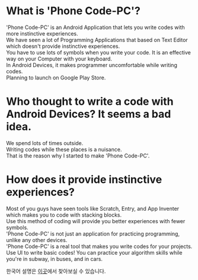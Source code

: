 # What is 'Phone Code-PC'?
'Phone Code-PC' is an Android Application that lets you write codes with more instinctive experiences.<br/>
We have seen a lot of Programming Applications that based on Text Editor which doesn't provide instinctive experiences.<br/>
You have to use lots of symbols when you write your code. It is an effective way on your Computer with your keyboard.<br/>
In Android Devices, it makes programmer uncomfortable while writing codes.<br/>
Planning to launch on Google Play Store.

# Who thought to write a code with Android Devices? It seems a bad idea.
We spend lots of times outside.<br/>
Writing codes while these places is a nuisance.<br/>
That is the reason why I started to make 'Phone Code-PC'.<br/>

# How does it provide instinctive experiences?
Most of you guys have seen tools like Scratch, Entry, and App Inventer which makes you to code with stacking blocks.<br/>
Use this method of coding will provide you better experiences with fewer symbols.<br/>
'Phone Code-PC' is not just an application for practicing programming, unlike any other devices.<br/>
'Phone Code-PC' is a real tool that makes you write codes for your projects.<br/>
Use UI to write basic codes! You can practice your algorithm skills while you're in subway, in buses, and in cars.


한국어 설명은 [이곳](https://github.com/kim-yeon-gyu-exlock/phone_code_pc/blob/master/README_KR.md)에서 찾아보실 수 있습니다.
